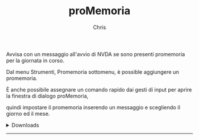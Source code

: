 ﻿---
layout: post
title: proMemoria
author: Chris
---
Avvisa con un messaggio all'avvio di NVDA se sono presenti promemoria per la giornata in corso.


Dal menu Strumenti, Promemoria sottomenu, è possible aggiungere un promemoria. 

È anche possibile assegnare un comando rapido dai gesti di input per aprire la finestra di dialogo proMemoria, 

quindi impostare il promemoria inserendo un messaggio e scegliendo il giorno ed il mese.

<details><summary>Downloads</summary>
<ul>
<li><a href="https://github.com/Christianlm/proMemoria/releases/download/0.5.20230223-dev/promemoria-0.5.20230223-dev.nvda-addon">Version 0.5.20230223-dev, with compatibility for NVDA 2023.1. </a></li>
<li><a href="https://github.com/Christianlm/proMemoria/releases/download/v0.5.20221022-dev/promemoria-0.5.20221022-dev.nvda-addon">Versione 0.5.20221022-dev, includes russian translations.</a></li>
<li><a href="https://github.com/Christianlm/proMemoria/releases/download/0.5.20220704/promemoria-0.5.20220704-dev.nvda-addon">Versione 0.5.20220704-dev, compatibile con NVDA 2022.1 e successive.</a></li>
<li><a href="https://github.com/Christianlm/proMemoria/releases/download/v0.4.20220319/promemoria-0.4.20220319-dev.nvda-addon">Versione 0.4.20220319-dev, compatibile con NVDA 2022.1.</a></li>
<li><a href="https://github.com/Christianlm/proMemoria/releases/download/v0.3.20210527-dev/promemoria-0.3-20210527-dev.nvda-addon">Versione 0.3.20210527.</a></li>
</ul></details>

<audio autoplay="autoplay" preload="auto">
<source src="https://Christianlm.github.io/files/waves/06-fischio06 .wav" type="audio/wav" />
</audio>

---
